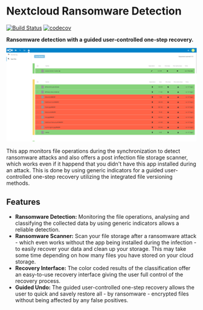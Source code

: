 # Nextcloud Ransomware Detection
[![Build Status](https://travis-ci.com/ilovemilk/ransomware_detection.svg?branch=master)](https://travis-ci.com/ilovemilk/ransomware_detection)
[![codecov](https://codecov.io/gh/ilovemilk/ransomware_detection/branch/master/graph/badge.svg)](https://codecov.io/gh/ilovemilk/ransomware_detection)

**Ransomware detection with a guided user-controlled one-step recovery.**

![](screenshots/scan-files-0.3.0.png)

This app monitors file operations during the synchronization to detect ransomware attacks and also offers a post infection file storage scanner, which works even if it happend that you didn't have this app installed during an attack. This is done by using generic indicators for a guided user-controlled one-step recovery utilizing the integrated file versioning methods.

## Features

* **Ransomware Detection:** Monitoring the file operations, analysing and classifying the collected data by using generic indicators allows a reliable detection.
* **Ransomware Scanner:** Scan your file storage after a ransomware attack - which even works without the app being installed during the infection - to easily recover your data and clean up your storage. This may take some time depending on how many files you have stored on your cloud storage.
* **Recovery Interface:**  The color coded results of the classification offer an easy-to-use recovery interface giving the user full control of the recovery process.
* **Guided Undo:** The guided user-controlled one-step recovery allows the user to quick and savely restore all - by ransomware - encrypted files without being affected by any false positives.
